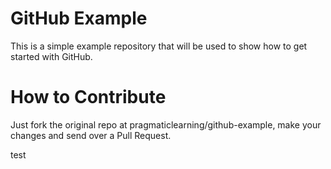 GitHub Example
==============

This is a simple example repository that will be used to show how to get started with GitHub.

How to Contribute 
=================

Just fork the original repo at pragmaticlearning/github-example, make your changes and send over a Pull Request.

test
